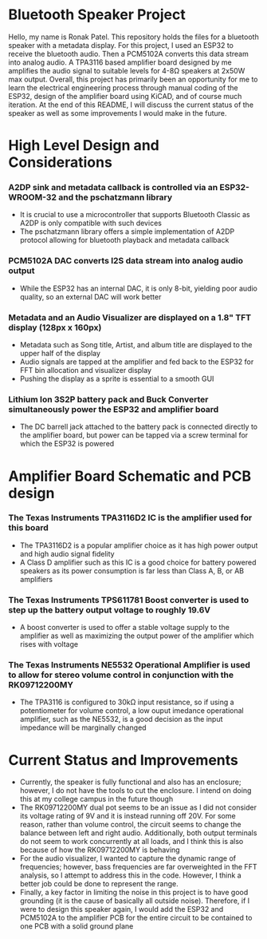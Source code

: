 # Bluetooth Speaker Project
Hello, my name is Ronak Patel. This repository holds the files for a bluetooth speaker with a metadata display. For this project, I used an ESP32 to receive the bluetooth audio. Then a PCM5102A converts this data stream into analog audio. A TPA3116 based amplifier board designed by me amplifies the audio signal to suitable levels for 4-8Ω speakers at 2x50W max output. Overall, this project has primarily been an opportunity for me to learn the electrical engineering process through manual coding of the ESP32, design of the amplifier board using KiCAD, and of course much iteration. At the end of this README, I will discuss the current status of the speaker as well as some improvements I would make in the future.
# High Level Design and Considerations
### A2DP sink and metadata callback is controlled via an ESP32-WROOM-32 and the pschatzmann library
- It is crucial to use a microcontroller that supports Bluetooth Classic as A2DP is only compatible with such devices
- The pschatzmann library offers a simple implementation of A2DP protocol allowing for bluetooth playback and metadata callback
### PCM5102A DAC converts I2S data stream into analog audio output
- While the ESP32 has an internal DAC, it is only 8-bit, yielding poor audio quality, so an external DAC will work better
### Metadata and an Audio Visualizer are displayed on a 1.8" TFT display (128px x 160px)
- Metadata such as Song title, Artist, and album title are displayed to the upper half of the display
- Audio signals are tapped at the amplifier and fed back to the ESP32 for FFT bin allocation and visualizer display
- Pushing the display as a sprite is essential to a smooth GUI
### Lithium Ion 3S2P battery pack and Buck Converter simultaneously power the ESP32 and amplifier board
- The DC barrell jack attached to the battery pack is connected directly to the amplifier board, but power can be tapped via a screw terminal for which the ESP32 is powered
# Amplifier Board Schematic and PCB design
### The Texas Instruments TPA3116D2 IC is the amplifier used for this board
- The TPA3116D2 is a popular amplifier choice as it has high power output and high audio signal fidelity
- A Class D amplifier such as this IC is a good choice for battery powered speakers as its power consumption is far less than Class A, B, or AB amplifiers
### The Texas Instruments TPS611781 Boost converter is used to step up the battery output voltage to roughly 19.6V
- A boost converter is used to offer a stable voltage supply to the amplifier as well as maximizing the output power of the amplifier which rises with voltage
### The Texas Instruments NE5532 Operational Amplifier is used to allow for stereo volume control in conjunction with the RK09712200MY
- The TPA3116 is configured to 30kΩ input resistance, so if using a potentiometer for volume control, a low ouput imedance operational amplifier, such as the NE5532, is a good decision as the input impedance will be marginally changed
# Current Status and Improvements
- Currently, the speaker is fully functional and also has an enclosure; however, I do not have the tools to cut the enclosure. I intend on doing this at my college campus in the future though
- The RK09712200MY dual pot seems to be an issue as I did not consider its voltage rating of 9V and it is instead running off 20V. For some reason, rather than volume control, the circuit seems to change the balance between left and right audio. Additionally, both output terminals do not seem to work concurrently at all loads, and I think this is also because of how the RK09712200MY is behaving
- For the audio visualizer, I wanted to capture the dynamic range of frequencies; however, bass frequencies are far overweighted in the FFT analysis, so I attempt to address this in the code. However, I think a better job could be done to represent the range.
- Finally, a key factor in limiting the noise in this project is to have good grounding (it is the cause of basically all outside noise). Therefore, if I were to design this speaker again, I would add the ESP32 and PCM5102A to the amplifier PCB for the entire circuit to be contained to one PCB with a solid ground plane
